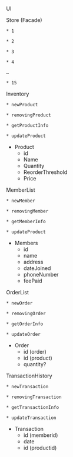 UI

Store (Facade)

	* 1
	
	* 2
	
	* 3
	
	* 4
	
 	…
 	
	* 15

Inventory

	* newProduct
	
	* removingProduct
	
	* getProductInfo
	
	* updateProduct
	
- Product
	- id
	- Name
	- Quantity
	- ReorderThreshold
	- Price

MemberList

	* newMember
	
	* removingMember
	
	* getMemberInfo
	
	* updateProduct
	
- Members
	- id
	- name
	- address
	- dateJoined
	- phoneNumber
	- feePaid


OrderList

	* newOrder
	
	* removingOrder
	
	* getOrderInfo
	
	* updateOrder
	
- Order
	- id (order)
	- id (product)
	- quantity?



TransactionHistory

	* newTransaction
	
	* removingTransaction
	
	* getTransactionInfo
	
	* updateTransaction
	
- Transaction
	- id (memberid)
	- date
	- id (productid)